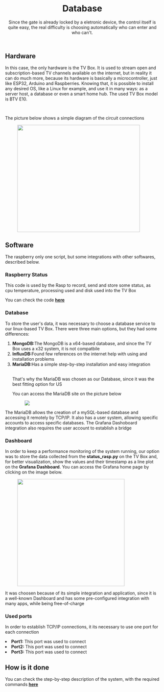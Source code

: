 <!DOCTYPE html>
<html lang="en">
<head>
<meta charset="UTF-8">
</head>
<body>
<header>
  <h1>Database</h1>
  <p>Since the gate is already locked by a eletronic device, the control itself is quite easy, the real difficulty is choosing automatically who can enter and who can't.</p>
</header>
<main>
  <section>
    <article>
      <h2>Hardware</h2>
      <p>In this case, the only hardware is the TV Box. It is used to stream open and subscription-based TV channels available on the internet, but in reality it can do much more, because its hardware is basically a microcontroller, just like ESP32, Arduino and Raspberries. Knowing that, it is possible to install any desired OS, like a Linux for example, and use it in many ways: as a server host, a database or even a smart home hub. The used TV Box model is BTV E10.</p>
      <br>
      <p>The picture below shows a simple diagram of the circuit connections</p>
      <figure>
        <img src="https://www.duosat.tv/media/catalog/product/cache/23/image/1200x1200/9df78eab33525d08d6e5fb8d27136e95/b/t/btv_e10.png" width="400" 
     height="350"></img>
      </figure>
      <h2>Software</h2> 
      <p>The raspberry only one script, but some integrations with other softwares, described below.</p>
        <h3>Raspberry Status</h3>
        <p>This code is used by the Rasp to record, send and store some status, as cpu temperature, processing used and disk used into the TV Box</p>
       <p>You can check the code <strong><a href="https://github.com/Thiago5B/RaspberryPi-FaceRecognition-Door-Control/blob/main/Raspberry%20Pi%204/Database/status_rasp.py">here</a></strong></p>
        <h3>Database</h3>
      <p>To store the user's data, it was necessary to choose a database service to our linux-based TV Box. There were three main options, but they had some differences:</p>
      <ol> 
        <li><strong>MongoDB:</strong>The MongoDB is a x64-based database, and since the TV Box uses a x32 system, it is not compatbile</li> 
        <li><strong>InfluxDB:</strong>Found few references on the internet help with using and installation problems</li> 
        <li><strong>MariaDB:</strong>Has a simple step-by-step installation and easy integration</li>
        <br>
        <p>That's why the MariaDB was chosen as our Database, since it was the best fitting option for US</p>
        <p>You can access the MariaDB site on the picture below</p>
        <figure>
          <a href="https://mariadb.org/"><img src="https://d1.awsstatic.com/logos/partners/MariaDB_Logo.d8a208f0a889a8f0f0551b8391a065ea79c54f3a.png"></a>
        </figure>
      </ol> 
      <p>The MariaDB allows the creation of a mySQL-based database and accessing it remotely by TCP/IP. It also has a user system, allowing specific accounts to access specific databases.
        The Grafana Dashoboard integration also requires the user account to establish a bridge</p>
      <h3>Dashboard</h3> 
      <p>In order to keep a performance monitoring of the system running, our option was to store the data collected from the <strong>status_rasp.py</strong> on the TV Box and, for better visualization, show the values and their timestamp as a line plot on the <strong>Grafana Dashboard</a></strong>. You can access the Grafana home page by clicking on the image below.</p>
      <figure>
          <a href="https://grafana.com/grafana/dashboards/"><img src="https://github.com/Thiago5B/RaspberryPi-FaceRecognition-Door-Control/blob/main/img/grafana-removebg-preview.png"
          width="350" height="350"></a>
        </figure>
      <p>It was choosen because of its simple integration and application, since it is a well-known Dashboard and has some pre-configured integration with many apps, while being free-of-charge</p>
    <h3>Used ports</h3>
      <p>In order to establish TCP/IP connections, it its necessary to use one port for each connection</p>
        <li><strong>Port1:</strong> This port was used to connect</li> 
        <li><strong>Port2:</strong> This port was used to connect</li> 
        <li><strong>Port3:</strong> This port was used to connect</li>
      <h2>How is it done</h2>  
      <p>You can check the step-by-step description of the system, with the required commands 
      <strong><a href="https://github.com/Thiago5B/RaspberryPi-FaceRecognition-Door-Control/blob/main/Raspberry%20Pi%204/Database/Step-by-step-installation.md">here</a></strong></p></p>
    </article>
  </section>
</main>
</body>
</html>
